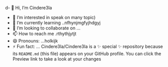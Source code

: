 d- 👋 Hi, I’m Cindere3la
- 👀 I’m interested in speak on many topic)
- 🌱 I’m currently learning ..nfhynjmgfyjhdgyj
- 💞️ I’m looking to collaborate on ...
- 📫 How to reach me .rthythjytjt
- 😄 Pronouns: ...holkijk
- ⚡ Fun fact: ...
Cindere3la/Cindere3la is a ✨ special ✨ repository because its `README.md` (this file) appears on your GitHub profile.
You can click the Preview link to take a look at your changes
